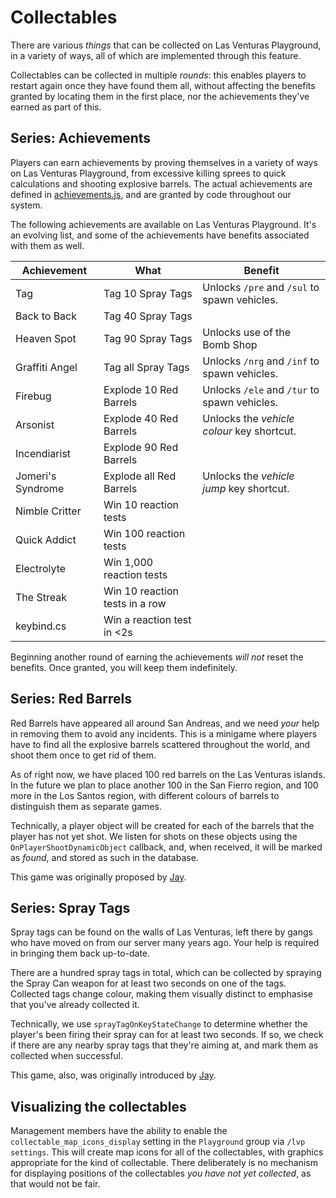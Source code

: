 # Collectables
There are various _things_ that can be collected on Las Venturas Playground, in a variety of ways,
all of which are implemented through this feature.

Collectables can be collected in multiple _rounds_: this enables players to restart again once they
have found them all, without affecting the benefits granted by locating them in the first place, nor
the achievements they've earned as part of this.

## Series: Achievements
Players can earn achievements by proving themselves in a variety of ways on Las Venturas Playground,
from excessive killing sprees to quick calculations and shooting explosive barrels. The actual
achievements are defined in [achievements.js](achievements.js), and are granted by code throughout
our system.

The following achievements are available on Las Venturas Playground. It's an evolving list, and some
of the achievements have benefits associated with them as well.

Achievement       | What                           | Benefit
------------------|--------------------------------|-------------------------
Tag               | Tag 10 Spray Tags              | Unlocks `/pre` and `/sul` to spawn vehicles.
Back to Back      | Tag 40 Spray Tags              | 
Heaven Spot       | Tag 90 Spray Tags              | Unlocks use of the Bomb Shop
Graffiti Angel    | Tag all Spray Tags             | Unlocks `/nrg` and `/inf` to spawn vehicles.
Firebug           | Explode 10 Red Barrels         | Unlocks `/ele` and `/tur` to spawn vehicles.
Arsonist          | Explode 40 Red Barrels         | Unlocks the _vehicle colour_ key shortcut.
Incendiarist      | Explode 90 Red Barrels         |
Jomeri's Syndrome | Explode all Red Barrels        | Unlocks the _vehicle jump_ key shortcut.
Nimble Critter    | Win 10 reaction tests          |
Quick Addict      | Win 100 reaction tests         |
Electrolyte       | Win 1,000 reaction tests       |
The Streak        | Win 10 reaction tests in a row |
keybind.cs        | Win a reaction test in <2s     |

Beginning another round of earning the achievements _will not_ reset the benefits. Once granted, you
will keep them indefinitely.

## Series: Red Barrels
Red Barrels have appeared all around San Andreas, and we need _your_ help in removing them to
avoid any incidents. This is a minigame where players have to find all the explosive barrels
scattered throughout the world, and shoot them once to get rid of them.

As of right now, we have placed 100 red barrels on the Las Venturas islands. In the future we plan
to place another 100 in the San Fierro region, and 100 more in the Los Santos region, with different
colours of barrels to distinguish them as separate games.

Technically, a player object will be created for each of the barrels that the player has not yet
shot. We listen for shots on these objects using the `OnPlayerShootDynamicObject` callback, and,
when received, it will be marked as _found_, and stored as such in the database.

This game was originally proposed by [Jay](https://forum.sa-mp.nl/user-180.html).

## Series: Spray Tags
Spray tags can be found on the walls of Las Venturas, left there by gangs who have moved on from
our server many years ago. Your help is required in bringing them back up-to-date.

There are a hundred spray tags in total, which can be collected by spraying the Spray Can weapon for
at least two seconds on one of the tags. Collected tags change colour, making them visually distinct
to emphasise that you've already collected it.

Technically, we use `sprayTagOnKeyStateChange` to determine whether the player's been firing their
spray can for at least two seconds. If so, we check if there are any nearby spray tags that they're
aiming at, and mark them as collected when successful.

This game, also, was originally introduced by [Jay](https://forum.sa-mp.nl/user-180.html).

## Visualizing the collectables
Management members have the ability to enable the `collectable_map_icons_display` setting in the
`Playground` group via `/lvp settings`. This will create map icons for all of the collectables, with
graphics appropriate for the kind of collectable. There deliberately is no mechanism for displaying
positions of the collectables _you have not yet collected_, as that would not be fair.
